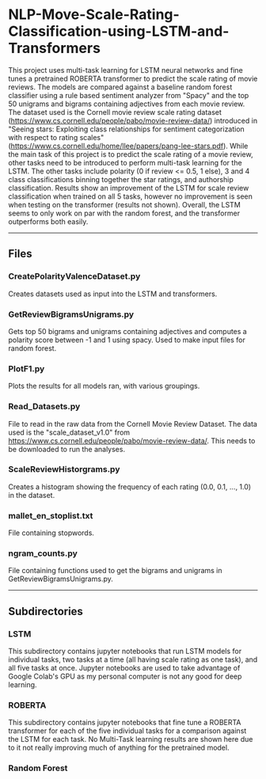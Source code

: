 # NLP-Move-Scale-Rating-Classification-using-LSTM-and-Transformers
This project uses multi-task learning for LSTM neural networks and fine tunes a pretrained ROBERTA transformer to predict the scale rating of movie reviews. The models are compared against a baseline random forest classifier using a rule based sentiment analyzer from "Spacy" and the top 50 unigrams and bigrams containing adjectives from each movie review. The dataset used is the Cornell movie review scale rating dataset (https://www.cs.cornell.edu/people/pabo/movie-review-data/) introduced in "Seeing stars: Exploiting class relationships for sentiment categorization with respect to rating scales" (https://www.cs.cornell.edu/home/llee/papers/pang-lee-stars.pdf). While the main task of this project is to predict the scale rating of a movie review, other tasks need to be introduced to perform multi-task learning for the LSTM. The other tasks include polarity (0 if review <= 0.5, 1 else), 3 and 4 class classifications binning together the star ratings, and authorship classification. Results show an improvement of the LSTM for scale review classification when trained on all 5 tasks, however no improvement is seen when testing on the transformer (results not shown). Overall, the LSTM seems to only work on par with the random forest, and the transformer outperforms both easily.

---

## Files

### CreatePolarityValenceDataset.py
Creates datasets used as input into the LSTM and transformers.

### GetReviewBigramsUnigrams.py
Gets top 50 bigrams and unigrams containing adjectives and computes a polarity score between -1 and 1 using spacy. Used to make input files for random forest.

### PlotF1.py
Plots the results for all models ran, with various groupings.

### Read_Datasets.py
File to read in the raw data from the Cornell Movie Review Dataset. The data used is the "scale_dataset_v1.0" from https://www.cs.cornell.edu/people/pabo/movie-review-data/. This needs to be downloaded to run the analyses.

### ScaleReviewHistorgrams.py
Creates a histogram showing the frequency of each rating (0.0, 0.1, ..., 1.0) in the dataset.

### mallet_en_stoplist.txt
File containing stopwords.

### ngram_counts.py
File containing functions used to get the bigrams and unigrams in GetReviewBigramsUnigrams.py.

---

## Subdirectories

### LSTM
This subdirectory contains jupyter notebooks that run LSTM models for individual tasks, two tasks at a time (all having scale rating as one task), and all five tasks at once. Jupyter notebooks are used to take advantage of Google Colab's GPU as my personal computer is not any good for deep learning.

### ROBERTA
This subdirectory contains jupyter notebooks that fine tune a ROBERTA transformer for each of the five individual tasks for a comparison against the LSTM for each task. No Multi-Task learning results are shown here due to it not really improving much of anything for the pretrained model.

### Random Forest
